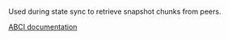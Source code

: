 Used during state sync to retrieve snapshot chunks from peers.

[ABCI documentation](https://docs.cometbft.com/master/spec/abci/abci.html#loadsnapshotchunk)
